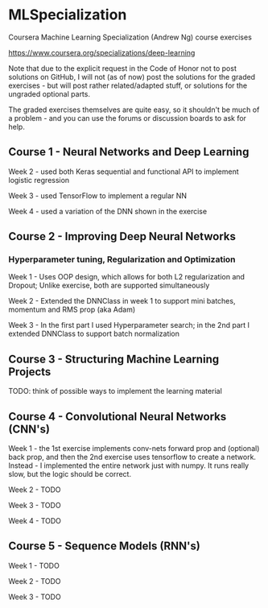 # MLSpecialization

Coursera Machine Learning Specialization (Andrew Ng) course exercises

https://www.coursera.org/specializations/deep-learning

Note that due to the explicit request in the Code of Honor not to post solutions on GitHub, I will not (as of now)
post the solutions for the graded exercises - but will post rather related/adapted stuff, or solutions for the ungraded
optional parts.

The graded exercises themselves are quite easy, so it shouldn't be much of a problem - and you can use the forums or
discussion boards to ask for help.

## Course 1 - Neural Networks and Deep Learning

Week 2 - used both Keras sequential and functional API to implement logistic regression

Week 3 - used TensorFlow to implement a regular NN

Week 4 - used a variation of the DNN shown in the exercise

## Course 2 - Improving Deep Neural Networks
###  Hyperparameter tuning, Regularization and Optimization

Week 1 - Uses OOP design, which allows for both L2 regularization and Dropout; Unlike exercise, both are supported
simultaneously

Week 2 - Extended the DNNClass in week 1 to support mini batches, momentum and RMS prop (aka Adam)

Week 3 - In the first part I used Hyperparameter search; in the 2nd part I extended DNNClass to support batch
normalization

## Course 3 - Structuring Machine Learning Projects

TODO: think of possible ways to implement the learning material

## Course 4 - Convolutional Neural Networks (CNN's)

Week 1 - the 1st exercise implements conv-nets forward prop and (optional) back prop, and then the 2nd exercise uses
tensorflow to create a network. Instead - I implemented the entire network just with numpy. It runs really slow, but the
logic should be correct.

Week 2 - TODO

Week 3 - TODO

Week 4 - TODO

## Course 5 - Sequence Models (RNN's)

Week 1 - TODO

Week 2 - TODO

Week 3 - TODO